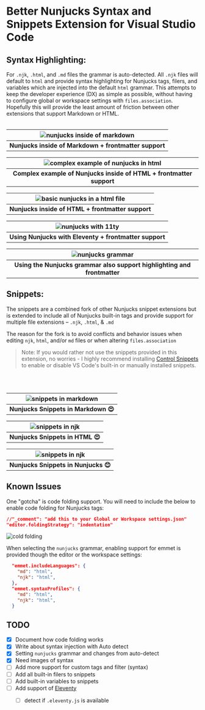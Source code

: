 # Better Nunjucks Syntax and Snippets Extension for Visual Studio Code

## Syntax Highlighting:

For `.njk`, `.html`, and `.md` files the grammar is auto-detected.
All `.njk` files will default to `html` and provide syntax highlighting for Nunjucks tags, filers, and variables which are injected into the default `html` grammar. This attempts to keep the developer experience (DX) as simple as possible, without having to configure global or workspace settings with `files.association`. Hopefully this will provide the least amount of friction between other extensions that support Markdown or HTML.
<br>
<br>

| ![nunjucks inside of markdown](./images/nunjucks-in-markdown.png) |
|:--:|
| <strong>Nunjucks inside of Markdown + frontmatter support</strong>|

| ![complex example of nunjucks in html](./images/nunjucks-complex-page.png) |
|:--:|
| <strong>Complex example of Nunjucks inside of HTML + frontmatter support</strong>|

| ![basic nunjucks in a html file](./images/nunjucks-in-html.png) |
|:--:|
| <strong>Nunjucks inside of HTML + frontmatter support</strong>|

| ![nunjucks with 11ty](./images/nunjucks-with-11ty.png) |
|:--:|
| <strong>Using Nunjucks with Eleventy + frontmatter support</strong>|

| ![nunjucks grammar](./images/nunjucks-grammar.png) |
|:--:|
| <strong>Using the Nunjucks grammar also support highlighting and frontmatter</strong>|

## Snippets:

The snippets are a combined fork of other Nunjucks snippet extensions but is extended to include all of Nunjucks built-in tags and provide support for multiple file extensions – `.njk`, `.html`, & `.md`

The reason for the fork is to avoid conflicts and behavior issues when editing `njk`, `html`, and/or `md` files or when altering `files.association`

> Note: If you would rather not use the snippets provided in this extension, no worries - I highly recommend installing [Control Snippets](https://marketplace.visualstudio.com/items?itemName=svipas.control-snippets) to enable or disable VS Code's built-in or manually installed snippets.

<br>
<br>

| ![snippets in markdown](./images/nunjucks-snippets-in-markdown.png) |
|:--:|
| <strong>Nunjucks Snippets in Markdown 😍</strong>|

| ![snippets in njk](./images/nunjucks-snippets-in-html.png) |
|:--:|
| <strong>Nunjucks Snippets in HTML 😍</strong>|

| ![snippets in njk](./images/nunjucks-snippets-in-nunjucks.png) |
|:--:|
| <strong>Nunjucks Snippets in Nunjucks 😊</strong>|



## Known Issues

One "gotcha" is code folding support. You will need to include the below to enable code folding for Nunjucks tags:

```json
//"_comment": "add this to your Global or Workspace settings.json"
"editor.foldingStrategy": "indentation"
```

![cold folding](./images/nunjucks-code-folding.gif)



When selecting the `nunjucks` grammar, enabling support for emmet is provided though the editor or the workspace settings:

```json
  "emmet.includeLanguages": {
    "md": "html",
    "njk": "html",
  },
  "emmet.syntaxProfiles": {
    "md": "html",
    "njk": "html",
  }
```

## TODO

- [X] Document how code folding works
- [X] Write about syntax injection with Auto detect
- [X] Setting `nunjucks` grammar and changes from auto-detect
- [X] Need images of syntax
- [ ] Add more support for custom tags and filter (syntax)
- [ ] Add all built-in filers to snippets
- [ ] Add built-in variables to snippets
- [ ] Add support of [Eleventy](https://www.11ty.dev/)
  - [ ] detect if `.eleventy.js` is available

